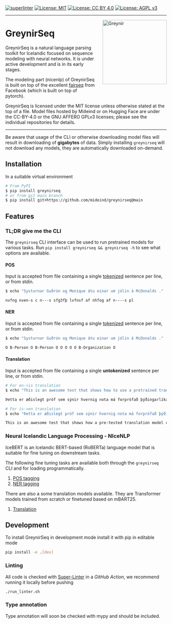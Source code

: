 [![superlinter](https://github.com/mideind/greynirseq/actions/workflows/superlinter.yml/badge.svg)]()
[![License: MIT](https://img.shields.io/badge/License-MIT-yellow.svg)](https://opensource.org/licenses/MIT)
[![License: CC BY 4.0](https://img.shields.io/badge/License-CC%20BY%204.0-lightgrey.svg)](https://creativecommons.org/licenses/by/4.0/)
[![License: AGPL v3](https://img.shields.io/badge/License-AGPL%20v3-blue.svg)](https://www.gnu.org/licenses/agpl-3.0)

---

<img src="assets/greynir-logo-large.png" alt="Greynir" width="200" height="200" align="right" style="margin-left:20px; margin-bottom: 20px;">

# GreynirSeq

GreynirSeq is a natural language parsing toolkit for Icelandic focused on sequence modeling with neural networks. It is under active development and is in its early stages.

The modeling part (nicenlp) of GreynirSeq is built on top of the excellent [fairseq](https://github.com/pytorch/fairseq) from Facebook (which is built on top of pytorch).

GreynirSeq is licensed under the MIT license unless otherwise stated at the top of a file.
Model files hosted by Miðeind or on Hugging Face are under the CC-BY-4.0 or the GNU AFFERO GPLv3
licenses; please see the individual repositories for details.

---

Be aware that usage of the CLI or otherwise downloading model files will result in downloading of **gigabytes** of data.
Simply installing `greynirseq` will not download any models, they are automatically downloaded on-demand.

## Installation
In a suitable virtual environment
``` bash
# From PyPI
$ pip install greynirseq
# or from git main branch
$ pip install git+https://github.com/mideind/greynirseq@main
```

## Features

### TL;DR give me the CLI

The `greynirseq` CLI interface can be used to run pretrained models for various tasks. Run `pip install greynirseq && greynirseq -h` to see what options are available.

#### POS
Input is accepted from file containing a single [tokenized](https://github.com/mideind/Tokenizer) sentence per line, or from stdin.

``` bash
$ echo "Systurnar Guðrún og Monique átu einar um jólin á McDonalds ." | greynirseq pos --input -

nvfng nven-s c n---s sfg3fþ lvfnsf af nhfog af n----s pl
```

#### NER
Input is accepted from file containing a single [tokenized](https://github.com/mideind/Tokenizer) sentence per line, or from stdin.

``` bash
$ echo "Systurnar Guðrún og Monique átu einar um jólin á McDonalds ." | greynirseq ner --input -

O B-Person O B-Person O O O O O B-Organization O
```

#### Translation
Input is accepted from file containing a single **untokenized** sentence per line, or from stdin.

``` bash
# For en->is translation
$ echo "This is an awesome test that shows how to use a pretrained translation model." | greynirseq translate --source-lang en --target-lang is

Þetta er æðislegt próf sem sýnir hvernig nota má forprófað þýðingarlíkan.

# For is->en translation
$ echo "Þetta er æðislegt próf sem sýnir hvernig nota má forprófað þýðingarlíkan." | greynirseq translate --source-lang is --target-lang en

This is an awesome test that shows how a pre-tested translation model can be used.
```

### Neural Icelandic Language Processing - NIceNLP

IceBERT is an Icelandic BERT-based (RoBERTa) language model that is suitable for fine tuning on downstream tasks.

The following fine tuning tasks are available both through the `greynirseq` CLI and for loading programmatically.

1. [POS tagging](https://github.com/mideind/GreynirSeq/blob/main/src/greynirseq/nicenlp/examples/pos/README.md)
1. [NER tagging](https://github.com/mideind/GreynirSeq/blob/main/src/greynirseq/nicenlp/examples/ner/README.md)

There are also a some translation models available. They are Transformer models trained from scratch or finetuned based on mBART25.

1. [Translation](https://github.com/mideind/GreynirSeq/blob/main/src/greynirseq/nicenlp/examples/translation/README.md)

## Development
To install GreynirSeq in development mode install it with pip in editable mode

```bash
pip install -e .[dev]
```

### Linting

All code is checked with [Super-Linter](https://github.com/github/super-linter) in a *GitHub Action*, we recommend running it locally before pushing

```bash
./run_linter.sh
```

### Type annotation

Type annotation will soon be checked with mypy and should be included.

